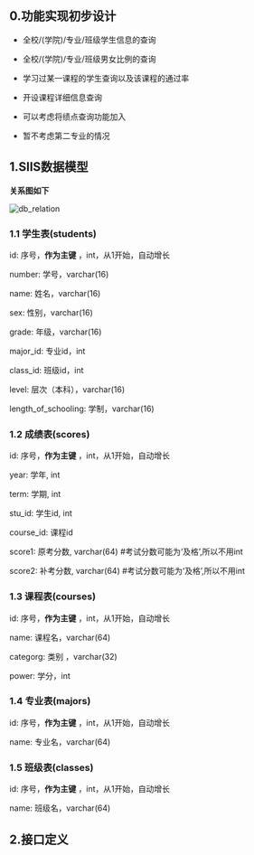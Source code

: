 ## 0.功能实现初步设计

+ 全校/(学院)/专业/班级学生信息的查询

+ 全校/(学院)/专业/班级男女比例的查询

+ 学习过某一课程的学生查询以及该课程的通过率

+ 开设课程详细信息查询

+ 可以考虑将绩点查询功能加入

+ 暂不考虑第二专业的情况


## 1.SIIS数据模型

__关系图如下__

![db_relation](http://o6om1eg3i.bkt.clouddn.com/siis_db.jpg)

### 1.1 学生表(students)

id: 序号，__作为主键__ ，int，从1开始，自动增长

number: 学号，varchar(16)

name: 姓名，varchar(16)

sex: 性别，varchar(16)

grade: 年级，varchar(16)

major_id: 专业id，int

class_id: 班级id，int

level: 层次（本科），varchar(16)

length_of_schooling: 学制，varchar(16)

### 1.2 成绩表(scores)

id: 序号，__作为主键__ ，int，从1开始，自动增长

year: 学年, int

term: 学期, int

stu_id: 学生id, int

course_id: 课程id

score1: 原考分数, varchar(64) #考试分数可能为‘及格’,所以不用int

score2: 补考分数, varchar(64) #考试分数可能为‘及格’,所以不用int


### 1.3 课程表(courses)

id: 序号，__作为主键__ ，int，从1开始，自动增长

name: 课程名，varchar(64)

categorg: 类别 ，varchar(32)

power: 学分，int

### 1.4 专业表(majors)

id: 序号，__作为主键__ ，int，从1开始，自动增长

name: 专业名，varchar(64)

### 1.5 班级表(classes)

id: 序号，__作为主键__ ，int，从1开始，自动增长

name: 班级名，varchar(64)


## 2.接口定义